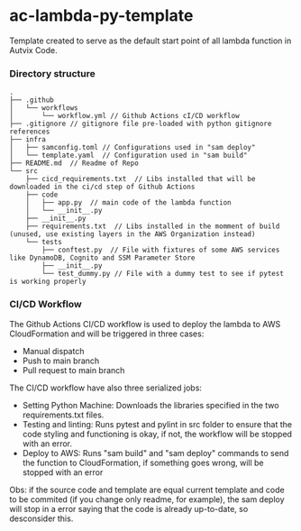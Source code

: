 # ac-lambda-py-template
Template created to serve as the default start point of all lambda function in Autvix Code.

### Directory structure
```
.
├── .github
│   └── workflows
│       └── workflow.yml // Github Actions cI/CD workflow
├── .gitignore // gitignore file pre-loaded with python gitignore references
├── infra  
│   ├── samconfig.toml // Configurations used in "sam deploy"  
│   └── template.yaml  // Configuration used in "sam build"
├── README.md  // Readme of Repo
└── src  
    ├── cicd_requirements.txt  // Libs installed that will be downloaded in the ci/cd step of Github Actions
    ├── code  
    │   ├── app.py  // main code of the lambda function
    │   └── __init__.py  
    ├── __init__.py  
    ├── requirements.txt  // Libs installed in the momment of build (unused, use existing layers in the AWS Organization instead)
    └── tests  
        ├── conftest.py  // File with fixtures of some AWS services like DynamoDB, Cognito and SSM Parameter Store
        ├── __init__.py  
        └── test_dummy.py // File with a dummy test to see if pytest is working properly
```

### CI/CD Workflow
The Github Actions CI/CD workflow is used to deploy the lambda to AWS CloudFormation and will be triggered in three cases:
- Manual dispatch
- Push to main branch
- Pull request to main branch

The CI/CD workflow have also three serialized jobs:
- Setting Python Machine: Downloads the libraries specified in the two requirements.txt files.
- Testing and linting: Runs pytest and pylint in src folder to ensure that the code styling and
  functioning is okay, if not, the workflow will be stopped with an error.
- Deploy to AWS: Runs "sam build" and "sam deploy" commands to send the function to CloudFormation, if
  something goes wrong, will be stopped with an error

Obs: if the source code and template are equal current template and code to be commited (if you change only readme, for example), 
the sam deploy will stop in a error saying that the code is already up-to-date, so desconsider this. 
